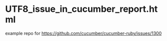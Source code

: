 # UTF8_issue_in_cucumber_report.html
example repo for https://github.com/cucumber/cucumber-ruby/issues/1300
